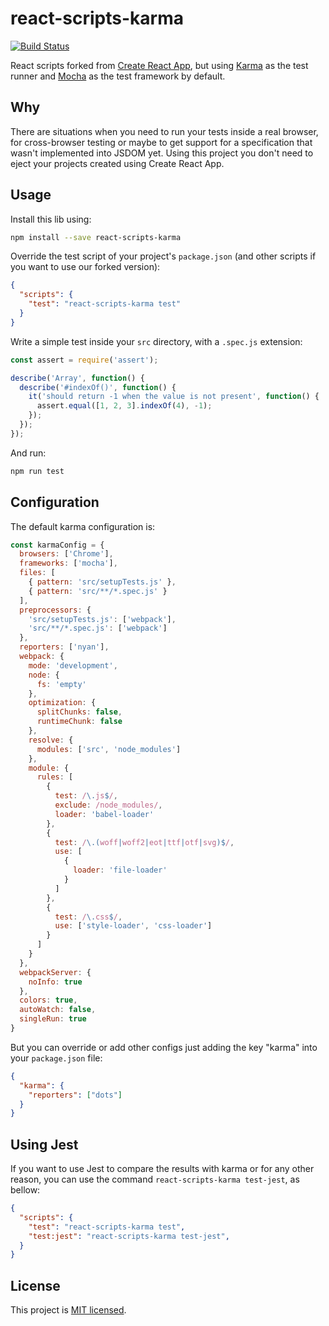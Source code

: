 # react-scripts-karma
[![Build Status](https://travis-ci.org/celso-henrique/react-scripts-karma.svg?branch=master)](https://travis-ci.org/celso-henrique/react-scripts-karma)

React scripts forked from [Create React App](https://github.com/facebook/create-react-app), but using [Karma](https://karma-runner.github.io/latest/index.html) as the test runner and [Mocha](https://mochajs.org/) as the test framework by default.

## Why
There are situations when you need to run your tests inside a real browser, for cross-browser testing or maybe to get support for a specification that wasn't implemented into JSDOM yet. Using this project you don't need to eject your projects created using Create React App.

## Usage
Install this lib using:

``` sh
npm install --save react-scripts-karma
```

Override the test script of your project's `package.json` (and other scripts if you want to use our forked version):
``` json
{
  "scripts": {
    "test": "react-scripts-karma test"
  }
}
```

Write a simple test inside your `src` directory, with a `.spec.js` extension:
``` javascript
const assert = require('assert');

describe('Array', function() {
  describe('#indexOf()', function() {
    it('should return -1 when the value is not present', function() {
      assert.equal([1, 2, 3].indexOf(4), -1);
    });
  });
});
```

And run:
``` sh
npm run test
```

## Configuration
The default karma configuration is:

``` javascript
const karmaConfig = {
  browsers: ['Chrome'],
  frameworks: ['mocha'],
  files: [
    { pattern: 'src/setupTests.js' },
    { pattern: 'src/**/*.spec.js' }
  ],
  preprocessors: {
    'src/setupTests.js': ['webpack'],
    'src/**/*.spec.js': ['webpack']
  },
  reporters: ['nyan'],
  webpack: {
    mode: 'development',
    node: {
      fs: 'empty'
    },
    optimization: {
      splitChunks: false,
      runtimeChunk: false
    },
    resolve: {
      modules: ['src', 'node_modules']
    },
    module: {
      rules: [
        {
          test: /\.js$/,
          exclude: /node_modules/,
          loader: 'babel-loader'
        },
        {
          test: /\.(woff|woff2|eot|ttf|otf|svg)$/,
          use: [
            {
              loader: 'file-loader'
            }
          ]
        },
        {
          test: /\.css$/,
          use: ['style-loader', 'css-loader']
        }
      ]
    }
  },
  webpackServer: {
    noInfo: true
  },
  colors: true,
  autoWatch: false,
  singleRun: true
}
```

But you can override or add other configs just adding the key "karma" into your `package.json` file:
``` json
{
  "karma": {
    "reporters": ["dots"]
  }
}
```

## Using Jest
If you want to use Jest to compare the results with karma or for any other reason, you can use the command `react-scripts-karma test-jest`, as bellow:

``` json
{
  "scripts": {
    "test": "react-scripts-karma test",
    "test:jest": "react-scripts-karma test-jest",
  }
}
```

## License
This project is [MIT licensed](./LICENSE).
